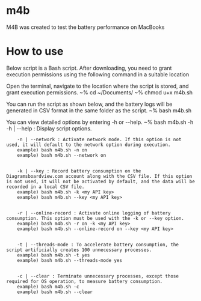 # m4b
M4B was created to test the battery performance on MacBooks

# How to use
Below script is a Bash script. After downloading, you need to grant execution permissions using the following command in a suitable location

Open the terminal, navigate to the location where the script is stored, and grant execution permissions.
  ~% cd ~/Documents/
  ~% chmod u+x m4b.sh

You can run the script as shown below, and the battery logs will be generated in CSV format in the same folder as the script.
  ~% bash m4b.sh

You can view detailed options by entering -h or --help.
  ~% bash m4b.sh -h
          -h | --help : Display script options.


        -n | --network : Activate network mode. If this option is not used, it will default to the network option during execution.
        example) bash m4b.sh -n on
        example) bash m4b.sh --network on


        -k | --key : Record battery consumption on the Diagramsboardview.com account along with the CSV file. If this option is not used, it will not be activated by default, and the data will be recorded in a local CSV file.
        example) bash m4b.sh -k <my API key>
        example) bash m4b.sh --key <my API key>


        -r | --online-record : Activate online logging of battery consumption. This option must be used with the -k or --key option.
        example) bash m4b.sh -r on -k <my API key>
        example) bash m4b.sh --online-record on --key <my API key>


        -t | --threads-mode : To accelerate battery consumption, the script artificially creates 100 unnecessary processes.
        example) bash m4b.sh -t yes
        example) bash m4b.sh --threads-mode yes


        -c | --clear : Terminate unnecessary processes, except those required for OS operation, to measure battery consumption.
        example) bash m4b.sh -c
        example) bash m4b.sh --clear
  
